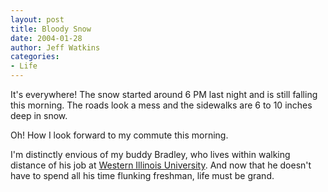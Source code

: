 ```yaml
---
layout: post
title: Bloody Snow
date: 2004-01-28
author: Jeff Watkins
categories:
- Life
---
```


<p>It's everywhere! The snow started around 6 PM last night and is
still falling this morning. The roads look a mess and the sidewalks are
6 to 10 inches deep in snow.</p>
<p>Oh! How I look forward to my commute this morning.</p>
<p>I'm distinctly envious of my buddy Bradley, who lives within walking
distance of his job at <a
href="http://faculty.wiu.edu/CB-Dilger/">Western Illinois
University</a>. And now that he doesn't have to spend all his time
flunking freshman, life must be grand.</p>